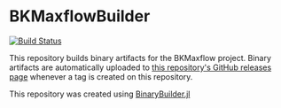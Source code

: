 # BKMaxflowBuilder

[![Build Status](https://travis-ci.org/Gnimuc/BKMaxflowBuilder.svg?branch=master)](https://travis-ci.org/Gnimuc/BKMaxflowBuilder)

This repository builds binary artifacts for the BKMaxflow project. Binary artifacts are automatically uploaded to
[this repository's GitHub releases page](https://github.com/Gnimuc/BKMaxflowBuilder/releases) whenever a tag is created
on this repository.

This repository was created using [BinaryBuilder.jl](https://github.com/JuliaPackaging/BinaryBuilder.jl)
